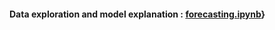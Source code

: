 #### Data exploration and model explanation :  [forecasting.ipynb](https://nbviewer.jupyter.org/github/JuiChang/2019Qingming-ElectricityPeakloadPrediction/blob/master/forecasting.ipynb)}
